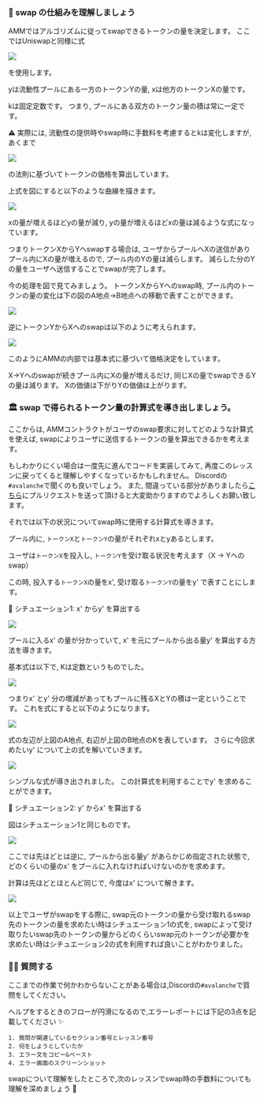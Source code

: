 ### 🐣 swap の仕組みを理解しましょう

AMMではアルゴリズムに従ってswapできるトークンの量を決定します。
ここではUniswapと同様に式

![](/public/images/AVAX-AMM/section-2/2_1_5.png)

を使用します。

yは流動性プールにある一方のトークンYの量, xは他方のトークンXの量です。

kは固定定数です。
つまり, プールにある双方のトークン量の積は常に一定です。

⚠️ 実際には, 流動性の提供時やswap時に手数料を考慮するとkは変化しますが,
あくまで

![](/public/images/AVAX-AMM/section-2/2_1_5.png)

の法則に基づいてトークンの価格を算出しています。

上式を図にすると以下のような曲線を描きます。

![](/public/images/AVAX-AMM/section-2/2_1_1.png)

xの量が増えるほどyの量が減り, yの量が増えるほどxの量は減るような式になっています。

つまりトークンXからYへswapする場合は, ユーザからプールへXの送信がありプール内にXの量が増えるので,
プール内のYの量は減らします。
減らした分のYの量をユーザへ送信することでswapが完了します。

今の処理を図で見てみましょう。
トークンXからYへのswap時, プール内のトークンの量の変化は下の図のA地点->B地点への移動で表すことができます。

![](/public/images/AVAX-AMM/section-2/2_1_2.png)

逆にトークンYからXへのswapは以下のように考えられます。

![](/public/images/AVAX-AMM/section-2/2_1_3.png)

このようにAMMの内部では基本式に基づいて価格決定をしています。

X->Yへのswapが続きプール内にXの量が増えるだけ, 同じXの量でswapできるYの量は減ります。
Xの価値は下がりYの価値は上がります。

### 🏛️ swap で得られるトークン量の計算式を導き出しましょう。

ここからは, AMMコントラクトがユーザのswap要求に対してどのような計算式を使えば,
swapによりユーザに送信するトークンの量を算出できるかを考えます。

もしわかりにくい場合は一度先に進んでコードを実装してみて, 再度このレッスンに戻ってくると理解しやすくなっているかもしれません。
Discordの`#avalanche`で聞くのも良いでしょう。
また, 間違っている部分がありましたら[こちら](https://github.com/shiftbase-xyz/UNCHAIN-projects/issues)にプルリクエストを送って頂けると大変助かりますのでよろしくお願い致します。

それでは以下の状況についてswap時に使用する計算式を導きます。

プール内に, `トークンX`と`トークンY`の量がそれぞれxとyあるとします。

ユーザは`トークンX`を投入し, `トークンY`を受け取る状況を考えます（X -> Yへのswap）

この時, 投入する`トークンX`の量をx', 受け取る`トークンY`の量をy' で表すことにします。

🦕 シチュエーション1: x' からy' を算出する

![](/public/images/AVAX-AMM/section-2/2_1_2.png)

プールに入るx' の量が分かっていて, x' を元にプールから出る量y' を算出する方法を導きます。

基本式は以下で, Kは定数というものでした。

![](/public/images/AVAX-AMM/section-2/2_1_5.png)

つまりx' とy' 分の増減があってもプールに残るXとYの積は一定ということです。
これを式にすると以下のようになります。

![](/public/images/AVAX-AMM/section-2/2_1_6.png)

式の左辺が上図のA地点, 右辺が上図のB地点のKを表しています。
さらに今回求めたいy' について上の式を解いていきます。

![](/public/images/AVAX-AMM/section-2/2_1_7.png)

シンプルな式が導き出されました。
この計算式を利用することでy' を求めることができます。

🐬 シチュエーション2: y' からx' を算出する

図はシチュエーション1と同じものです。

![](/public/images/AVAX-AMM/section-2/2_1_2.png)

ここでは先ほどとは逆に, プールから出る量y' があらかじめ指定された状態で, どのくらいの量のx' をプールに入れなければいけないのかを求めます。

計算は先ほどとほとんど同じで, 今度はx' について解きます。

![](/public/images/AVAX-AMM/section-2/2_1_8.png)

以上でユーザがswapをする際に, swap元のトークンの量から受け取れるswap先のトークンの量を求めたい時はシチュエーション1の式を,
swapによって受け取りたいswap先のトークンの量からどのくらいswap元のトークンが必要かを求めたい時はシチュエーション2の式を利用すれば良いことがわかりました。

### 🙋‍♂️ 質問する

ここまでの作業で何かわからないことがある場合は,Discordの`#avalanche`で質問をしてください。

ヘルプをするときのフローが円滑になるので,エラーレポートには下記の3点を記載してください ✨

```
1. 質問が関連しているセクション番号とレッスン番号
2. 何をしようとしていたか
3. エラー文をコピー&ペースト
4. エラー画面のスクリーンショット
```

swapについて理解をしたところで,次のレッスンでswap時の手数料についても理解を深めましょう 🎉
